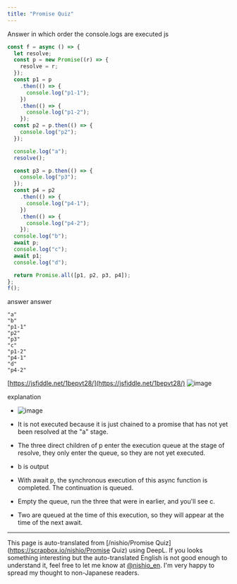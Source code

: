 ```yaml
---
title: "Promise Quiz"
---
```


Answer in which order the console.logs are executed
js

```javascript
const f = async () => {
  let resolve;
  const p = new Promise((r) => {
    resolve = r;
  });
  const p1 = p
    .then(() => {
      console.log("p1-1");
    })
    .then(() => {
      console.log("p1-2");
    });
  const p2 = p.then(() => {
    console.log("p2");
  });

  console.log("a");
  resolve();

  const p3 = p.then(() => {
    console.log("p3");
  });
  const p4 = p2
    .then(() => {
      console.log("p4-1");
    })
    .then(() => {
      console.log("p4-2");
    });
  console.log("b");
  await p;
  console.log("c");
  await p1;
  console.log("d");

  return Promise.all([p1, p2, p3, p4]);
};
f();
```


answer
answer

```
"a"
"b"
"p1-1"
"p2"
"p3"
"c"
"p1-2"
"p4-1"
"d"
"p4-2"
```

[https://jsfiddle.net/1bepvt28/](https://jsfiddle.net/1bepvt28/)
![image](https://gyazo.com/3d9124304768b8654495ca52e6015e13/thumb/1000)

explanation
- ![image](https://gyazo.com/a76ac996f30b29fb5f758032178f0e24/thumb/1000)

- It is not executed because it is just chained to a promise that has not yet been resolved at the "a" stage.
- The three direct children of p enter the execution queue at the stage of resolve, they only enter the queue, so they are not yet executed.
- b is output
- With await p, the synchronous execution of this async function is completed. The continuation is queued.
- Empty the queue, run the three that were in earlier, and you'll see c.
- Two are queued at the time of this execution, so they will appear at the time of the next await.

---
This page is auto-translated from [/nishio/Promise Quiz](https://scrapbox.io/nishio/Promise Quiz) using DeepL. If you looks something interesting but the auto-translated English is not good enough to understand it, feel free to let me know at [@nishio_en](https://twitter.com/nishio_en). I'm very happy to spread my thought to non-Japanese readers.